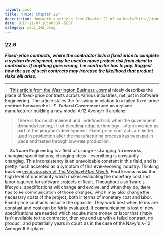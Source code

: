 ```yaml
---
layout: post
title: "HW24: Chapter 22"
description: Homework questions from Chapter 22 of <a href="http://iansommerville.com/software-engineering-book/" target="_blank"><em>Software Engineering 10th Edition</em></a> by Ian Sommerville.
date: 2017-11-07 10:00:00 -5EST
category: csci_362_blog
---
```


### 22.6
_**Fixed-price contracts, where the contractor bids a fixed price to complete a system development, may be used to move project risk from client to contractor. If anything goes wrong, the contractor has to pay. Suggest how the use of such contracts may increase the likelihood that product risks will arise.**_

---

&nbsp;&nbsp;&nbsp;&nbsp;<a href="https://www.bizjournals.com/washington/blog/fedbiz_daily/2011/08/the-risks-of-fixed-price-contracts.html" target="_blank">This article from the Washington Business Journal</a> nicely describes the place of fixed-price contracts across various industries, not just in Software Engineering. The article states the following in relation to a failed fixed-price contract between the U.S. Federal Government and an airplane manufacturer building a new model A-12 Avenger II airplane:

> There is too much inherent and undefined risk when the government demands leading, if not bleeding-edge technology – often invented as part of the program’s development. Fixed-price contracts are better used in production after the manufacturing process has been put in place and tested through low-rate production.

&nbsp;&nbsp;&nbsp;&nbsp;Software Engineering is a field of change - changing frameworks, changing specifications, changing ideas - everything is constantly changing. This inconsistency is an unavoidable constant in this field, and is pretty much accepted as a symptom of this ever-evolving industry. Thinking back on <a href="{% post_url 2017-09-26-hw12 %}" target="_blank">my discussion of _The Mythical Man Month_</a>, Fred Brooks notes the high level of uncertainty which makes evaluating the monetary cost and labor required for software projects difficult. Throughout a software's lifecycle, specifications will change and evolve, and when they do, there has to be communication of those changes, which may also change the necessary costs of the project, both in terms of monetary cost and labor. Fixed-price contracts assume the opposite. They work best when terms are constant and cost can be fairly evaluated. If communication is lost or new specifications are needed which require more money or labor that simply isn't available to the contractor, then you end up with a failed contract, no product, and potentially years in court, as in the case of the Navy's A-12 Avenger II Airplane.
